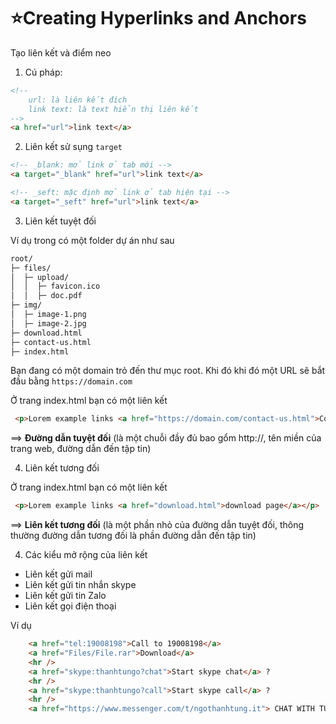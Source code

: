 # ⭐Creating Hyperlinks and Anchors

Tạo liên kết và điểm neo

1. Cú pháp:

```html
<!-- 
    url: là liên kết đích
    link text: là text hiển thị liên kết
-->
<a href="url">link text</a>
```

2. Liên kết sử sụng `target`

```html
<!-- _blank: mở link ở tab mới -->
<a target="_blank" href="url">link text</a>

<!-- _seft: mặc định mở link ở tab hiện tại -->
<a target="_seft" href="url">link text</a>

```

3. Liên kết tuyệt đối

Ví dụ trong có một folder dự án như sau

```html
root/
├─ files/
│  ├─ upload/
│  │  ├─ favicon.ico
│  │  ├─ doc.pdf
├─ img/
│  ├─ image-1.png
│  ├─ image-2.jpg
├─ download.html
├─ contact-us.html
├─ index.html

```
Bạn đang có một domain trỏ đến thư mục root. Khi đó khi đó một URL sẽ bắt đầu bằng `https://domain.com`



Ở trang index.html bạn có một liên kết

```html
 <p>Lorem example links <a href="https://domain.com/contact-us.html">Contact page</a></p>
```

==> **Đường dẫn tuyệt đối** (là một chuỗi đầy đủ bao gổm http://, tên miền của trang web, đường dẫn đến tập tin)

4. Liên kết tương đối


Ở trang index.html bạn có một liên kết

```html
 <p>Lorem example links <a href="download.html">download page</a></p>
```

==> **Liên kết tương đối** (là một phần nhỏ của đường dẫn tuyệt đối, thông thường đường dẫn tương đối là phần đường dẫn đến tập tin)

4. Các kiểu mở rộng của liên kết

- Liên kết gửi mail
- Liên kết gửi tin nhắn skype
- Liên kết gửi tin Zalo
- Liên kết gọi điện thoại

Ví dụ

```html
    <a href="tel:19008198">Call to 19008198</a>
    <a href="Files/File.rar">Download</a>
    <hr />
    <a href="skype:thanhtungo?chat">Start skype chat</a> ?
    <hr />
    <a href="skype:thanhtungo?call">Start skype call</a> ?
    <hr />
    <a href="https://www.messenger.com/t/ngothanhtung.it"> CHAT WITH TUNG</a>
```